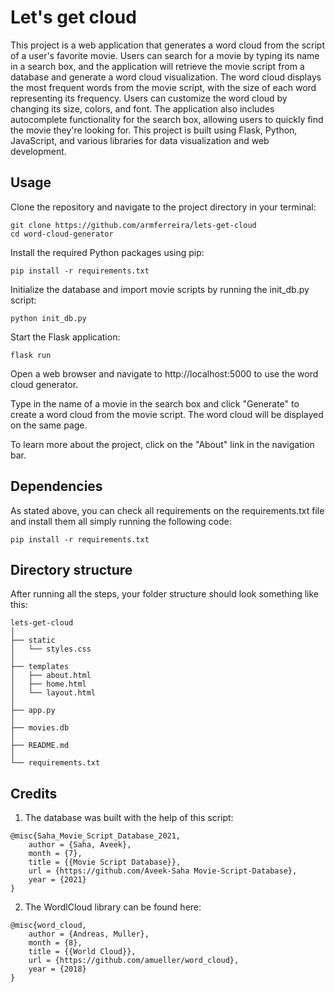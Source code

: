 # Let's get cloud

This project is a web application that generates a word cloud from the script of a user's favorite movie. Users can search for a movie by typing its name in a search box, and the application will retrieve the movie script from a database and generate a word cloud visualization. The word cloud displays the most frequent words from the movie script, with the size of each word representing its frequency. Users can customize the word cloud by changing its size, colors, and font. The application also includes autocomplete functionality for the search box, allowing users to quickly find the movie they're looking for. This project is built using Flask, Python, JavaScript, and various libraries for data visualization and web development.

## Usage

Clone the repository and navigate to the project directory in your terminal:

```
git clone https://github.com/armferreira/lets-get-cloud
cd word-cloud-generator
```

Install the required Python packages using pip:

```
pip install -r requirements.txt
```

Initialize the database and import movie scripts by running the init_db.py script:

```
python init_db.py
```

Start the Flask application:

```
flask run
```

Open a web browser and navigate to http://localhost:5000 to use the word cloud generator.

Type in the name of a movie in the search box and click "Generate" to create a word cloud from the movie script. The word cloud will be displayed on the same page.

To learn more about the project, click on the "About" link in the navigation bar.


## Dependencies

As stated above, you can check all requirements on the requirements.txt file and install them all simply running the following code:

```
pip install -r requirements.txt
```

## Directory structure

After running all the steps, your folder structure should look something like this:

```
lets-get-cloud
│
├── static
│   └── styles.css
│
├── templates
│   ├── about.html
│   ├── home.html
│   └── layout.html
│
├── app.py
│  
├── movies.db
│
├── README.md
│
└── requirements.txt
```

## Credits

1. The database was built with the help of this script:

```
@misc{Saha_Movie_Script_Database_2021,
    author = {Saha, Aveek},
    month = {7},
    title = {{Movie Script Database}},
    url = {https://github.com/Aveek-Saha Movie-Script-Database},
    year = {2021}
}
```
2. The WordlCloud library can be found here:
```
@misc{word_cloud,
    author = {Andreas, Muller},
    month = {8},
    title = {{World Cloud}},
    url = {https://github.com/amueller/word_cloud},
    year = {2018}
}
```